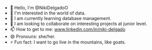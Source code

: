 - 👋 Hello, I'm @NikiDelgadoO
- 👀 I'm interested in the world of data.
- 🌱 I am currently learning database management.
- 💞️ I am looking to collaborate on interesting projects at junior level.
- 📫 How to get to me: www.linkedin.com/in/niki-delgado
- 😄 Pronouns: she/her.
- ⚡ Fun fact: I want to go live in the mountains, like goats. 
  
<!---
NikiDelgadoO/NikiDelgadoO is a ✨ special ✨ repository because its `README.md` (this file) appears on your GitHub profile.
You can click the Preview link to take a look at your changes.
--->
